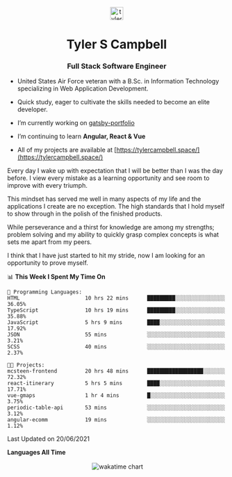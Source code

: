 <p align="center">
<a href="https://linkedin.com/in/tyler-campbell36" target="blank"><img align="center" src="https://cdn.jsdelivr.net/npm/simple-icons@3.0.1/icons/linkedin.svg" alt="tyler-campbell36" height="30" width="30" /></a>
</p>
<h1 align="center">Tyler S Campbell</h1>
<h3 align="center">Full Stack Software Engineer</h3>

* United States Air Force veteran with a B.Sc. in Information Technology specializing in Web Application Development. 

* Quick study, eager to cultivate the skills needed to become an elite developer.

* I’m currently working on [gatsby-portfolio](https://github.com/t36campbell/gatsby-portfolio)

* I’m continuing to learn **Angular, React & Vue**

* All of my projects are available at [https://tylercampbell.space/](https://tylercampbell.space/)

Every day I wake up with expectation that I will be better than I was the day before. I view every mistake as a learning opportunity and see room to improve with every triumph.

This mindset has served me well in many aspects of my life and the applications I create are no exception. The high standards that I hold myself to show through in the polish of the finished products.

While perseverance and a thirst for knowledge are among my strengths; problem solving and my ability to quickly grasp complex concepts is what sets me apart from my peers.

I think that I have just started to hit my stride, now I am looking for an opportunity to prove myself.

<!--START_SECTION:waka-->
📊 **This Week I Spent My Time On** 

```text
💬 Programming Languages: 
HTML                     10 hrs 22 mins      █████████░░░░░░░░░░░░░░░░   36.05% 
TypeScript               10 hrs 19 mins      █████████░░░░░░░░░░░░░░░░   35.88% 
JavaScript               5 hrs 9 mins        ████░░░░░░░░░░░░░░░░░░░░░   17.92% 
JSON                     55 mins             ░░░░░░░░░░░░░░░░░░░░░░░░░   3.21% 
SCSS                     40 mins             ░░░░░░░░░░░░░░░░░░░░░░░░░   2.37%

🐱‍💻 Projects: 
mcsteen-frontend         20 hrs 48 mins      ██████████████████░░░░░░░   72.32% 
react-itinerary          5 hrs 5 mins        ████░░░░░░░░░░░░░░░░░░░░░   17.71% 
vue-gmaps                1 hr 4 mins         █░░░░░░░░░░░░░░░░░░░░░░░░   3.75% 
periodic-table-api       53 mins             ░░░░░░░░░░░░░░░░░░░░░░░░░   3.12% 
angular-ecomm            19 mins             ░░░░░░░░░░░░░░░░░░░░░░░░░   1.12%

```


 Last Updated on 20/06/2021
<!--END_SECTION:waka-->
**Languages All Time** 
<p align="center">&nbsp;<img align="center" alt="wakatime chart"
src="https://wakatime.com/share/@738aac7f-8868-4bc3-a1df-4c36703ee4b6/f86255e0-cf1e-483e-9ae4-5c0fdb9a56f8.png"/></p>

